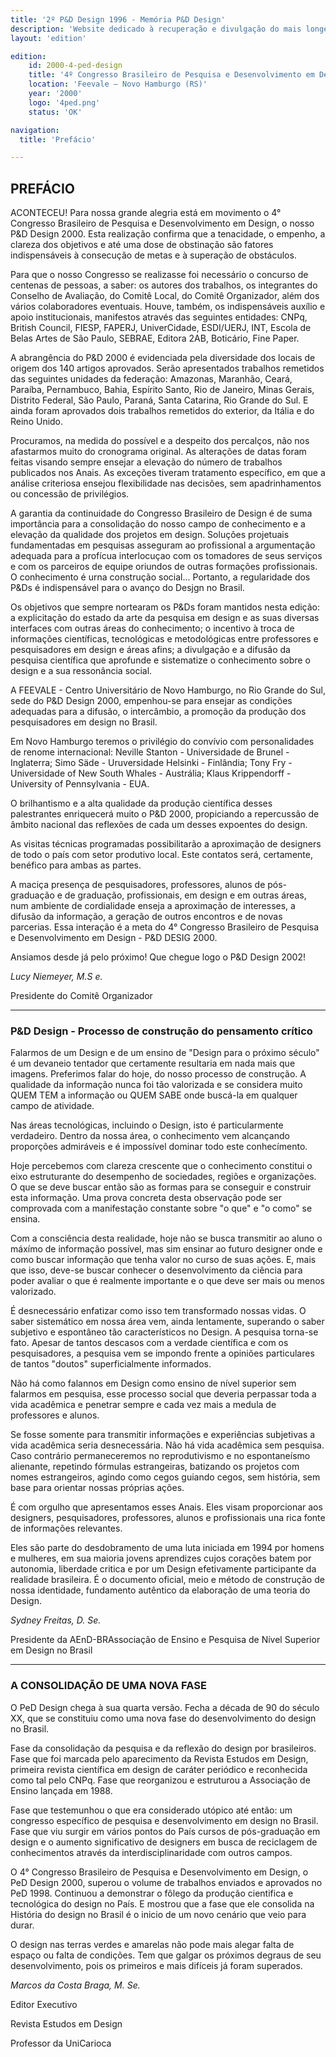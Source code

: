 ```yaml
---
title: '2º P&D Design 1996 - Memória P&D Design'
description: 'Website dedicado à recuperação e divulgação do mais longevo evento científico do campo do design no Brasil.'
layout: 'edition'

edition:
    id: 2000-4-ped-design
    title: '4º Congresso Brasileiro de Pesquisa e Desenvolvimento em Design'
    location: 'Feevale – Novo Hamburgo (RS)'
    year: '2000'
    logo: '4ped.png'
    status: 'OK'

navigation:
  title: 'Prefácio'

---
```


## PREFÁCIO

ACONTECEU! Para nossa grande alegria está em movimento o 4° Congresso Brasileiro de Pesquisa e Desenvolvimento em Design, o nosso P&D Design 2000. Esta realização confirma que a tenacidade, o empenho, a clareza dos objetivos e até uma dose de obstinação são fatores indispensáveis à consecução de metas e à superação de obstáculos.

Para que o nosso Congresso se realizasse foi necessário o concurso de centenas de pessoas, a saber: os autores dos trabalhos, os integrantes do Conselho de Avaliação, do Comitê Local, do Comitê Organizador, além dos vários colaboradores eventuais. Houve, também, os indispensáveis auxílio e apoio institucionais, manifestos através das seguintes entidades: CNPq, British Council, FIESP, FAPERJ, UniverCidade, ESDI/UERJ, INT, Escola de Belas Artes de São Paulo, SEBRAE, Editora 2AB, Boticário, Fine Paper.

A abrangência do P&D 2000 é evidenciada pela diversidade dos locais de origem dos 140 artigos aprovados. Serão apresentados trabalhos remetidos das seguintes unidades da federação: Amazonas, Maranhão, Ceará, Paraíba, Pernambuco, Bahia, Espírito Santo, Rio de Janeiro, Minas Gerais, Distrito Federal, São Paulo, Paraná, Santa Catarina, Rio Grande do Sul. E ainda foram aprovados dois trabalhos remetidos do exterior, da Itália e do Reino Unido.

Procuramos, na medida do possível e a despeito dos percalços, não nos afastarmos muito do cronograma original. As alterações de datas foram feitas visando sempre ensejar a elevação do número de trabalhos publicados nos Anais. As exceções tiveram tratamento específico, em que a análise criteriosa ensejou flexibilidade nas decisões, sem apadrinhamentos ou concessão de privilégios.

A garantia da continuidade do Congresso Brasileiro de Design é de suma importância para a consolidação do nosso campo de conhecimento e a elevação da qualidade dos projetos em design. Soluções projetuais fundamentadas em pesquisas asseguram ao profissional a argumentação adequada para a profícua interlocuçao com os tomadores de seus serviços e com os parceiros de equipe oriundos de outras formações profissionais. O conhecimento é urna construção social... Portanto, a regularidade dos P&Ds é indispensável para o avanço do Desjgn no Brasil.

Os objetivos que sempre nortearam os P&Ds foram mantidos nesta edição: a explicitação do estado da arte da pesquisa em design e as suas diversas interfaces com outras áreas do conhecimento; o incentivo à troca de informações científicas, tecnológicas e metodológicas entre professores e pesquisadores em design e áreas afins; a divulgação e a difusão da pesquisa científica que aprofunde e sistematize o conhecimento sobre o design e a sua ressonância social.

A FEEVALE - Centro Universitário de Novo Hamburgo, no Rio Grande do Sul, sede do P&D Design 2000, empenhou-se para ensejar as condições adequadas para a difusão, o intercâmbio, a promoção da produção dos pesquisadores em design no Brasil. 

Em Novo Hamburgo teremos o privilégio do convívio com personalidades de renome internacional: Neville Stanton - Universidade de Brunel - Inglaterra; Simo Säde - Uruversidade Helsinki - Finlândia; Tony Fry - Universidade of New South Whales - Austrália; Klaus Krippendorff - University of Pennsylvania - EUA.

O brilhantismo e a alta qualidade da produção científica desses palestrantes enriquecerá muito o P&D 2000, propiciando a repercussão de âmbito nacional das reflexões de cada um desses expoentes do design.

As visitas técnicas programadas possibilitarão a aproximação de designers de todo o país com setor produtivo local. Este contatos será, certamente, benéfico para ambas as partes. 

A maciça presença de pesquisadores, professores, alunos de pós-graduação e de graduação, profissionais, em design e em outras áreas, num ambiente de cordialidade enseja a aproximação de interesses, a difusão da informação, a geração de outros encontros e de novas parcerias. Essa interação é a meta do 4° Congresso Brasileiro de Pesquisa e Desenvolvimento em Design - P&D DESIG 2000.

Ansiamos desde já pelo próximo! Que chegue logo o P&D Design 2002!

*Lucy Niemeyer, M.S e.*

Presidente do Comitê Organizador

-----

### P&D Design - Processo de construção do pensamento crítico

Falarmos de um Design e de um ensino de "Design para o próximo século" é um devaneio tentador que certamente resultaria em nada mais que imagens. Preferimos falar do hoje, do nosso processo de construção. A qualidade da informação nunca foi tão valorizada e se considera muito QUEM TEM a informação ou QUEM SABE onde buscá-la em qualquer campo de atividade.

Nas áreas tecnológicas, incluindo o Design, isto é particularmente verdadeiro. Dentro da nossa área, o conhecimento vem alcançando proporções admiráveis e é impossível dominar todo este conhecímento. 

Hoje percebemos com clareza crescente que o conhecimento constitui o eixo estruturante do desempenho de sociedades, regiões e organizações. O que se deve buscar então são as formas para se conseguir e construir esta informação. Uma prova concreta desta observação pode ser comprovada com a manifestação constante sobre "o que" e "o como" se ensina. 

Com a consciência desta realidade, hoje não se busca transmitir ao aluno o máxímo de informação possível, mas sim ensinar ao futuro designer onde e como buscar informação que tenha valor no curso de suas ações. E, mais que isso, deve-se buscar conhecer o desenvolvimento da ciência para poder avaliar o que é realmente importante e o que deve ser mais ou menos valorizado.

É desnecessário enfatizar como isso tem transformado nossas vidas. O saber sistemático em nossa área vem, ainda lentamente, superando o saber subjetivo e espontâneo tão característicos no Design. A pesquisa torna-se fato. Apesar de tantos descasos com a verdade científica e com os pesquisadores, a pesquisa vem se impondo frente a opiniões particulares de tantos "doutos" superficialmente informados. 

Não há como falannos em Design como ensino de nível superior sem falarmos em pesquisa, esse processo social que deveria perpassar toda a vida acadêmica e penetrar sempre e cada vez mais a medula de professores e alunos.

Se fosse somente para transmitir informações e experiências subjetivas a vida acadêmica seria desnecessária. Não há vida acadêmica sem pesquisa. Caso contrário permaneceremos no reprodutivismo e no espontaneísmo alienante, repetindo fórmulas estrangeiras, batizando os projetos com nomes estrangeiros, agindo como cegos guiando cegos, sem história, sem base para orientar nossas próprias ações.

É com orgulho que apresentamos esses Anais. Eles visam proporcionar aos designers, pesquisadores, professores, alunos e profissionais una rica fonte de informações relevantes.

Eles são parte do desdobramento de uma luta iniciada em 1994 por homens e mulheres, em sua maioria jovens aprendizes cujos corações batem por autonomia, liberdade critica e por um Design efetivamente participante da realidade brasileira. É o documento oficial, meio e método de construção de nossa identidade, fundamento autêntico da elaboração de uma teoria do Design.

*Sydney Freitas, D. Se.*

Presidente da AEnD-BRAssociação de Ensino e Pesquisa de Nível Superior em Design no Brasil

-----

### A CONSOLIDAÇÃO DE UMA NOVA FASE

O PeD Design chega à sua quarta versão. Fecha a década de 90 do século XX, que se constituiu como uma nova fase do desenvolvimento do design no Brasil.

Fase da consolidação da pesquisa e da reflexão do design por brasileiros. Fase que foi marcada pelo aparecimento da Revista Estudos em Design, primeira revista científica em design de caráter periódico e reconhecida como tal pelo CNPq. Fase que reorganizou e estruturou a Associação de Ensino lançada em 1988.

Fase que testemunhou o que era considerado utópico até então: um congresso específico de pesquisa e desenvolvimento em design no Brasil. Fase que viu surgir em vários pontos do País cursos de pós-graduação em design e o aumento significativo de designers em busca de reciclagem de conhecimentos através da interdisciplinaridade com outros campos.

O 4° Congresso Brasileiro de Pesquisa e Desenvolvimento em Design, o PeD Design 2000, superou o volume de trabalhos enviados e aprovados no PeD 1998. Continuou a demonstrar o fôlego da produção cientifica e tecnológica do design no País. E mostrou que a fase que ele consolida na História do design no Brasil é o inicio de um novo cenário que veio para durar.

O design nas terras verdes e amarelas não pode mais alegar falta de espaço ou falta de condições. Tem que galgar os próximos degraus de seu desenvolvimento, pois os primeiros e mais difíceis já foram superados.

*Marcos da Costa Braga, M. Se.*

Editor Executivo

Revista Estudos em Design

Professor da UniCarioca
